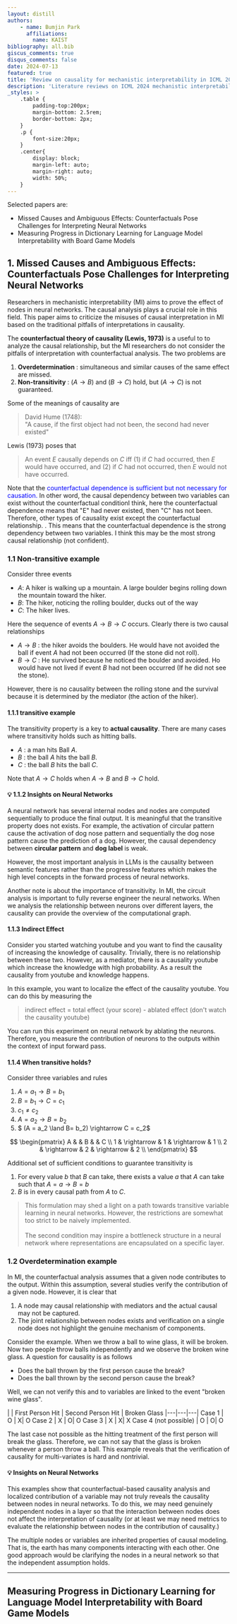 ```yaml
---
layout: distill
authors: 
    - name: Bumjin Park
      affiliations:
        name: KAIST
bibliography: all.bib
giscus_comments: true
disqus_comments: false
date: 2024-07-13
featured: true
title: 'Review on causality for mechanistic interpretability in ICML 2024'
description: 'Literature reviews on ICML 2024 mechanistic interpretability workshop oral and spotlight papers.'
_styles: >
    .table {
        padding-top:200px;
        margin-bottom: 2.5rem;
        border-bottom: 2px;
    }
    .p {
        font-size:20px;
    }
    .center{
        display: block;
        margin-left: auto;
        margin-right: auto;
        width: 50%;
    }
---
```



Selected papers are: 
* Missed Causes and Ambiguous Effects: Counterfactuals Pose Challenges for Interpreting Neural Networks
* Measuring Progress in Dictionary Learning for Language Model Interpretability with Board Game Models 

## 1. Missed Causes and Ambiguous Effects: Counterfactuals Pose Challenges for Interpreting Neural Networks

Researchers in mechanistic interpretability (MI) aims to prove the effect of nodes in neural networks. The causal analysis plays a crucial role in this field. This paper aims to criticize the misuses of causal interpretation in MI based on the traditional pitfalls of interpretations in causality. 




The **counterfactual theory of causality (Lewis, 1973)** is a useful to to analyze the causal relationship, but the MI researchers do not consider the pitfalls of interpretation with counterfactual analysis. The two problems are 
1. **Overdetermination** : simultaneous and similar causes of the same effect are missed. 
2. **Non-transitivity** : $(A \rightarrow B)$ and $(B \rightarrow C)$ hold, but $(A \rightarrow C)$ is not guaranteed.

Some of the meanings of causality are

> David Hume (1748): <br> "A cause, if the first object had not been, the second had never existed" 

Lewis (1973) poses that  

> An event $E$ causally depends on $C$ iff (1) if $C$ had occurred, then $E$ would have occurred, and (2) if $C$ had not occurred, then $E$ would not have occurred. 


Note that the <text style="color:blue"> counterfactual dependence is sufficient but not necessary for causation. </text>  In other word, the causal dependency between two variables can exist without the counterfactual condition<d-footnote>I think, here the counterfactual dependence means that "E" had never existed, then "C" has not been. Therefore, other types of causality exist except the counterfactual relationship. </d-footnote>. This means that the counterfactual dependence is the strong dependency between two variables. I think this may be the most strong causal relationship (not confident).


### 1.1 Non-transitive example

Consider three events 
* $A$: A hiker is walking up a mountain. A large boulder begins rolling down the mountain toward the hiker. 
* $B$: The hiker, noticing the rolling boulder, ducks out of the way
* $C$: The hiker lives. 

Here the sequence of events $A\rightarrow B \rightarrow C$ occurs. Clearly there is two causal relationships
* $A\rightarrow B$ : the hiker avoids the boulders. He would have not avoided the ball if event $A$ had not been occurred (If the stone did not roll).
* $B\rightarrow C$ : He survived because he noticed the boulder and avoided. Ho would have not lived if event $B$ had not been occurred (If he did not see the stone).

However, there is no causality between the rolling stone and the survival because it is determined by the mediator (the action of the hiker).

#### 1.1.1 transitive example

The transitivity property is a key to **actual causality**.
There are many cases where transitivity holds such as hitting balls. 
* $A$ : a man hits Ball $A$. 
* $B$ : the ball $A$ hits the ball $B$.
* $C$ : the ball $B$ hits the ball $C$.

Note that $A \rightarrow C$ holds when $A \rightarrow B$ and $B \rightarrow C$  hold.



#### 💡 1.1.2 Insights on Neural Networks 

A neural network has several internal nodes and nodes are computed sequentially to produce the final output. 
It is meaningful that the transitive property does not exists. For example, the activation of circular pattern cause the activation of dog nose pattern and sequentially the dog nose pattern cause the prediction of a dog. However, the causal dependency between **circular pattern** and **dog label** is weak. 

However, the most important analysis in LLMs is the causality between semantic features rather than the progressive features which makes the high level concepts in the forward process of neural networks. 

Another note is about the importance of transitivity. In MI, the circuit analysis is important to fully reverse engineer the neural networks. When we analysis the relationship between neurons over different layers, the causality can provide the overview of the computational graph. 


#### 1.1.3 Indirect Effect 

Consider you started watching youtube and you want to find the causality of increasing the knowledge of causality. 
Trivially, there is no relationship between these two. 
However, as a mediator, there is a causality youtube which increase the knowledge with high probability. As a result the causality from youtube and knowledge happens. 

In this example, you want to localize the effect of the causality youtube. 
You can do this by measuring the 

> indirect effect = total effect (your score) - ablated effect (don't watch the causality youtube)

You can run this experiment on neural network by ablating the neurons. Therefore, you measure the contribution of neurons to the outputs within the context of input forward pass.  

#### 1.1.4 When transitive holds?

Consider three variables and rules

1. $A=a_1 \rightarrow B = b_1$
2. $B=b_1 \rightarrow C = c_1$
3. $c_1 \ne c_2$
4. $A=a_2 \rightarrow B =b_2$ 
5. $ (A = a_2 \land B= b_2) \rightarrow C = c_2$ 

$$
\begin{pmatrix}
A & & B & & C \\
1 & \rightarrow & 1 & \rightarrow &  1 \\
2 & \rightarrow & 2 & \rightarrow & 2 \\
\end{pmatrix}
$$


Additional set of sufficient conditions to guarantee transitivity is 

1. For every value $b$ that $B$ can take, there exists a value $a$ that $A$ can take such that $A=a \rightarrow B=b$ 
2. $B$ is in every causal path from $A$ to $C$. 

> This formulation may shed a light on a path towards transitive variable learning in neural networks. However, the restrictions are somewhat too strict to be naively implemented. <br><br> The second condition may inspire a bottleneck structure in a neural network where representations are encapsulated on a specific layer. 

###  1.2 Overdetermination example

In MI, the counterfactual analysis assumes that a given node contributes to the output. Within this assumption, several studies verify the contribution of a given node. However, it is clear that 
1. A node may causal relationship with mediators and the actual causal may not be captured. 
2. The joint relationship between nodes exists and verification on a single node does not highlight the genuine mechanism of components. 

Consider the example. When we throw a ball to wine glass, it will be broken. 
Now two people throw balls independently and we observe the broken wine glass. A question for causality is as follows

* Does the ball thrown by the first person cause the break?
* Does the ball thrown by the second person cause the break?

Well, we can not verify this and to variables are linked to the event "broken wine glass".

|  | First Person Hit  | Second Person Hit  | Broken Glass 
|---|---|---|
Case 1 | O | X| O
Case 2 | X | O| O
Case 3 | X | X| X
Case 4 (not possible) | O | O| O

The last case not possible as the hitting treatment of the first person will break the glass. Therefore, we can not say that the glass is broken whenever a person throw a ball. This example reveals that the verification of causality for multi-variates is hard and nontrivial. 


#### 💡 Insights on Neural Networks

This examples show that counterfactual-based causality analysis and localized contribution of a variable may not truly reveals the causality between nodes in neural networks. To do this, we may need genuinely independent nodes in a layer so that the interaction between nodes does not affect the interpretation of causality (or at least we may need metrics to evaluate the relationship between nodes in the contribution of causality.)

The multiple nodes or variables are inherited properties of causal modeling. That is, the earth has many components interacting with each other. One good approach would be clarifying the nodes in a neural network so that the independent assumption holds. 


<hr>

## Measuring Progress in Dictionary Learning for Language Model Interpretability with Board Game Models 



